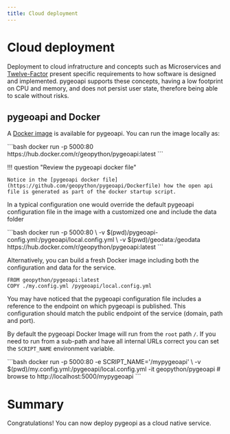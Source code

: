 ```yaml
---
title: Cloud deployment
---
```


# Cloud deployment

Deployment to cloud infratructure and concepts such as Microservices and [Twelve-Factor](https://12factor.net) present specific requirements to
how software is designed and implemented. pygeoapi supports these concepts, having a low footprint on CPU and memory, and does not persist user
state, therefore being able to scale without risks.

## pygeoapi and Docker

A [Docker image](https://hub.docker.com/r/geopython/pygeoapi) is available for pygeoapi. You can run the image locally as:

<div class="termy">
```bash
docker run -p 5000:80 https://hub.docker.com/r/geopython/pygeoapi:latest
```
</div>

!!! question "Review the pygeoapi docker file"

    Notice in the [pygeoapi docker file](https://github.com/geopython/pygeoapi/Dockerfile) how the open api file is generated as part of the docker startup script. 

In a typical configuration one would override the default pygeoapi configuration file in the image with a customized one and include the data folder

<div class="termy">
```bash
docker run -p 5000:80 \ 
-v $(pwd)/pygeoapi-config.yml:/pygeoapi/local.config.yml \
-v $(pwd)/geodata:/geodata https://hub.docker.com/r/geopython/pygeoapi:latest
```
</div>

Alternatively, you can build a fresh Docker image including both the configuration and data for the service. 

```
FROM geopython/pygeoapi:latest
COPY ./my.config.yml /pygeoapi/local.config.yml
```

You may have noticed that the pygeoapi configuration file includes a reference to the endpoint on which pygeoapi is published. This configuration should
match the public endpoint of the service (domain, path and port).

By default the pygeoapi Docker Image will run from the `root` path `/`. If you need to run from a sub-path and have all internal URLs correct you can
set the `SCRIPT_NAME` environment variable.

<div class="termy"> 
```bash
docker run -p 5000:80 -e SCRIPT_NAME='/mypygeoapi' \
-v $(pwd)/my.config.yml:/pygeoapi/local.config.yml -it geopython/pygeoapi
# browse to http://localhost:5000/mypygeoapi
```
</div>

# Summary

Congratulations! You can now deploy pygeopi as a cloud native service.
